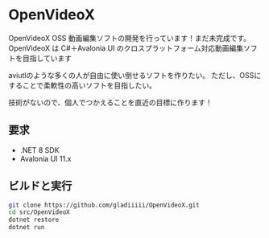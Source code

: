 # OpenVideoX
OpenVideoX OSS 動画編集ソフトの開発を行っています！まだ未完成です。
OpenVideoX は C#＋Avalonia UI のクロスプラットフォーム対応動画編集ソフトを目指しています

aviutlのような多くの人が自由に使い倒せるソフトを作りたい。
ただし、OSSにすることで柔軟性の高いソフトを目指したい。

技術がないので、個人でつかえることを直近の目標に作ります！

## 要求

- .NET 8 SDK
- Avalonia UI 11.x

## ビルドと実行

```bash
git clone https://github.com/gladiiiii/OpenVideoX.git
cd src/OpenVideoX
dotnet restore
dotnet run
